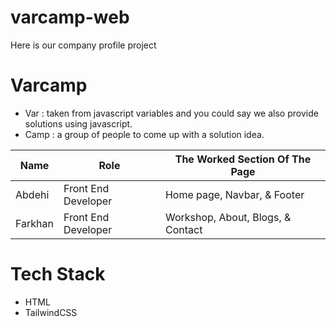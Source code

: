 # varcamp-web
Here is our company profile project

# Varcamp
- Var : taken from javascript variables and you could say we also provide solutions using javascript.
- Camp : a group of people to come up with a solution idea.

| Name    | Role                | The Worked Section Of The Page |
| ------- | ------------------- | ------------------------------ |
| Abdehi  | Front End Developer | Home page, Navbar, & Footer    |
| Farkhan | Front End Developer | Workshop, About, Blogs, & Contact |

# Tech Stack
- HTML
- TailwindCSS

